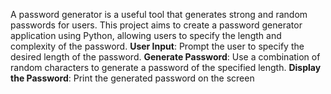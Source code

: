 A password generator is a useful tool that generates strong and
random passwords for users. This project aims to create a
password generator application using Python, allowing users to
specify the length and complexity of the password.
**User Input**: Prompt the user to specify the desired length of the
password.
**Generate Password**: Use a combination of random characters to
generate a password of the specified length.
**Display the Password**: Print the generated password on the screen
